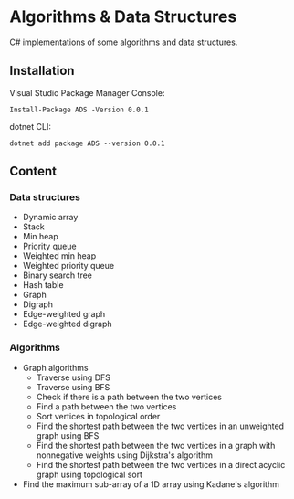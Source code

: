 # Algorithms & Data Structures

C# implementations of some algorithms and data structures.


## Installation

Visual Studio Package Manager Console:

```
Install-Package ADS -Version 0.0.1
```

dotnet CLI:

```
dotnet add package ADS --version 0.0.1
```

## Content

### Data structures

* Dynamic array
* Stack
* Min heap
* Priority queue
* Weighted min heap
* Weighted priority queue
* Binary search tree
* Hash table
* Graph
* Digraph
* Edge-weighted graph
* Edge-weighted digraph

### Algorithms

* Graph algorithms
  * Traverse using DFS
  * Traverse using BFS
  * Check if there is a path between the two vertices
  * Find a path between the two vertices
  * Sort vertices in topological order
  * Find the shortest path between the two vertices in an unweighted graph using BFS
  * Find the shortest path between the two vertices in a graph with nonnegative weights using Dijkstra's algorithm
  * Find the shortest path between the two vertices in a direct acyclic graph using topological sort
* Find the maximum sub-array of a 1D array using Kadane's algorithm
